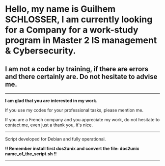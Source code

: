 # Hello, my name is __Guilhem SCHLOSSER__, I am currently looking for a Company for a work-study program in Master 2 IS management & Cybersecurity.

## I am not a coder by training, if there are errors and there certainly are. Do not hesitate to advise me.

-----------------------------------------------------------------------------------------------------------------

__I am glad that you are interested in my work.__

If you use my codes for your professional tasks, please mention me.

If you are a French company and you appreciate my work, do not hesitate to contact me, even just a thank you, it's nice.

-----------------------------------------------------------------------------------------------------------------

Script developed for Debian and fully operational.

__!! Remember install first dos2unix and convert the file: dos2unix name_of_the_script.sh !!__

-----------------------------------------------------------------------------------------------------------------
